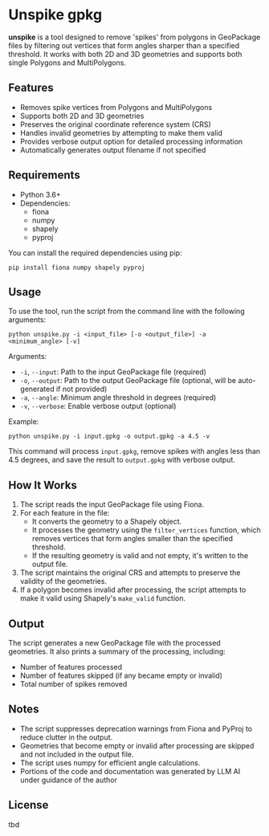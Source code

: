 # Unspike gpkg

**unspike** is a tool designed to remove 'spikes' from polygons in GeoPackage files by filtering out vertices that form angles sharper than a specified threshold. It works with both 2D and 3D geometries and supports both single Polygons and MultiPolygons.

## Features

- Removes spike vertices from Polygons and MultiPolygons
- Supports both 2D and 3D geometries
- Preserves the original coordinate reference system (CRS)
- Handles invalid geometries by attempting to make them valid
- Provides verbose output option for detailed processing information
- Automatically generates output filename if not specified

## Requirements

- Python 3.6+
- Dependencies:
  - fiona
  - numpy
  - shapely
  - pyproj

You can install the required dependencies using pip:

```
pip install fiona numpy shapely pyproj
```

## Usage

To use the tool, run the script from the command line with the following arguments:

```
python unspike.py -i <input_file> [-o <output_file>] -a <minimum_angle> [-v]
```

Arguments:
- `-i`, `--input`: Path to the input GeoPackage file (required)
- `-o`, `--output`: Path to the output GeoPackage file (optional, will be auto-generated if not provided)
- `-a`, `--angle`: Minimum angle threshold in degrees (required)
- `-v`, `--verbose`: Enable verbose output (optional)

Example:
```
python unspike.py -i input.gpkg -o output.gpkg -a 4.5 -v
```

This command will process `input.gpkg`, remove spikes with angles less than 4.5 degrees, and save the result to `output.gpkg` with verbose output.

## How It Works

1. The script reads the input GeoPackage file using Fiona.
2. For each feature in the file:
   - It converts the geometry to a Shapely object.
   - It processes the geometry using the `filter_vertices` function, which removes vertices that form angles smaller than the specified threshold.
   - If the resulting geometry is valid and not empty, it's written to the output file.
3. The script maintains the original CRS and attempts to preserve the validity of the geometries.
4. If a polygon becomes invalid after processing, the script attempts to make it valid using Shapely's `make_valid` function.

## Output

The script generates a new GeoPackage file with the processed geometries. It also prints a summary of the processing, including:
- Number of features processed
- Number of features skipped (if any became empty or invalid)
- Total number of spikes removed

## Notes

- The script suppresses deprecation warnings from Fiona and PyProj to reduce clutter in the output.
- Geometries that become empty or invalid after processing are skipped and not included in the output file.
- The script uses numpy for efficient angle calculations.
- Portions of the code and documentation was generated by LLM AI under guidance of the author

## License

tbd
